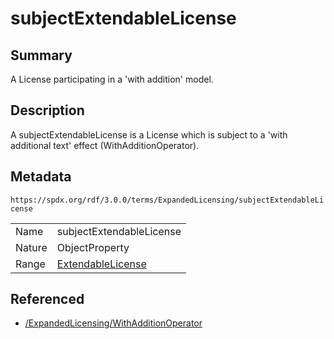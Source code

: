 <!-- Automatically generated by spec-parser v2.3.0 on 2024-07-16T15:00:52.540788+00:00 -->
<!-- SPDX-License-Identifier: Community-Spec-1.0 -->

# subjectExtendableLicense

## Summary

A License participating in a 'with addition' model.


## Description

A subjectExtendableLicense is a License which is subject to a 'with additional
text' effect (WithAdditionOperator).


## Metadata

`https://spdx.org/rdf/3.0.0/terms/ExpandedLicensing/subjectExtendableLicense`


| | |
|---|---|
| Name | subjectExtendableLicense |
| Nature | ObjectProperty |
| Range | [ExtendableLicense](../Classes/ExtendableLicense.md) |




## Referenced

- [/ExpandedLicensing/WithAdditionOperator](../../ExpandedLicensing/Classes/WithAdditionOperator.md)

